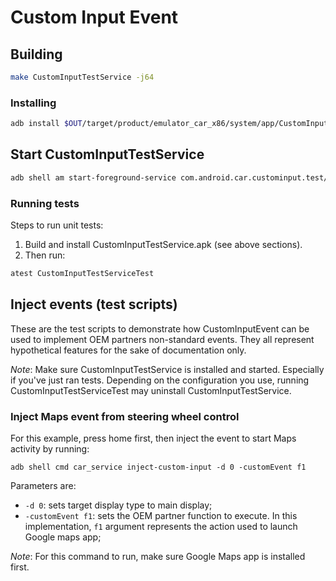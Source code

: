 # Custom Input Event

## Building
```bash
make CustomInputTestService -j64
```

### Installing
```bash
adb install $OUT/target/product/emulator_car_x86/system/app/CustomInputTestService/CustomInputTestService.apk
```

## Start CustomInputTestService
```bash
adb shell am start-foreground-service com.android.car.custominput.test/.CustomInputTestService
```

### Running tests

Steps to run unit tests:

1. Build and install CustomInputTestService.apk (see above sections).
1. Then run:

```bash
atest CustomInputTestServiceTest
```

## Inject events (test scripts)

These are the test scripts to demonstrate how CustomInputEvent can be used to implement OEM
partners non-standard events. They all represent hypothetical features for the sake of documentation
 only.

*Note*: Make sure CustomInputTestService is installed and started. Especially if you've just
        ran tests. Depending on the configuration you use, running CustomInputTestServiceTest may
        uninstall  CustomInputTestService.

### Inject Maps event from steering wheel control

For this example, press home first, then inject the event to start Maps activity by running:

```
adb shell cmd car_service inject-custom-input -d 0 -customEvent f1
```

Parameters are:
* `-d 0`: sets target display type to main display;
* `-customEvent f1`: sets the OEM partner function to execute. In this implementation, `f1` argument
    represents the action used to launch Google maps app;

*Note*: For this command to run, make sure Google Maps app is installed first.
